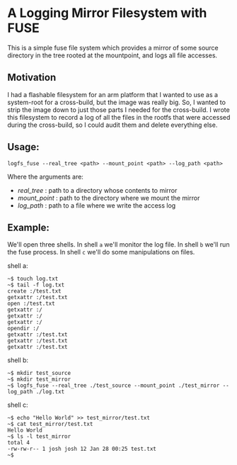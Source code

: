 # A Logging Mirror Filesystem with FUSE

This is a simple fuse file system which provides a mirror of some source
directory in the tree rooted at the mountpoint, and logs all file accesses.

## Motivation

I had a flashable filesystem for an arm platform that I wanted to use as
a system-root for a cross-build, but the image was really big. So, I wanted
to strip the image down to just those parts I needed for the cross-build.
I wrote this filesystem to record a log of all the files in the rootfs that
were accessed during the cross-build, so I could audit them and delete
everything else.

## Usage:

~~~
logfs_fuse --real_tree <path> --mount_point <path> --log_path <path>
~~~

Where the arguments are:
  * *real_tree* : path to a directory whose contents to mirror
  * *mount_point* : path to the directory where we mount the mirror
  * *log_path* : path to a file where we write the access log

## Example:

We'll open three shells. In shell `a` we'll monitor the log file. In shell
`b` we'll run the fuse process. In shell `c` we'll do some manipulations on
files.

shell a:
~~~
~$ touch log.txt
~$ tail -f log.txt
create :/test.txt
getxattr :/test.txt
open :/test.txt
getxattr :/
getxattr :/
getxattr :/
opendir :/
getxattr :/test.txt
getxattr :/test.txt
getxattr :/test.txt
~~~

shell b:
~~~
~$ mkdir test_source
~$ mkdir test_mirror
~$ logfs_fuse --real_tree ./test_source --mount_point ./test_mirror --log_path ./log.txt
~~~

shell c:
~~~
~$ echo "Hello World" >> test_mirror/test.txt
~$ cat test_mirror/test.txt
Hello World
~$ ls -l test_mirror
total 4
-rw-rw-r-- 1 josh josh 12 Jan 28 00:25 test.txt
~$
~~~